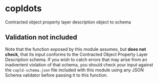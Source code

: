 # copldots

Contracted object property layer description object to schema

## Validation not included

Note that the function exposed by this module assumes, but **does not check**, that its input conforms to the Contracted Object Property Layer Description schema. If you wish to catch errors that may arise from an inadvertent violation of that schema, you should check your input against the `copld-schema.json` file included with this module using any JSON Schema validator before passing it to this function.
